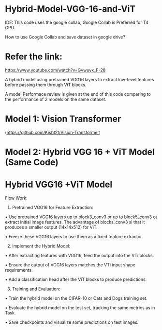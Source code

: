 # Hybrid-Model-VGG-16-and-ViT

IDE: This code uses the google collab, Google Collab is Preferred for T4 GPU.

How to use Google Collab and save dataset in google drive?

# Refer the link:
https://www.youtube.com/watch?v=Gvwuyx_F-28

A hybrid model using pretrained VGG16 layers to extract low-level features before passing them through ViT blocks.

A model Performace review is given at the end of this code comparing to the performance of 2 models on the same dataset. 

# Model 1: Vision Transformer 
(https://github.com/Kisht2t/Vision-Transformer)

# Model 2: Hybrid VGG 16 + ViT Model (Same Code)


# Hybrid VGG16 +ViT Model

Flow Work:

1. Pretrained VGG16 for Feature Extraction:

• Use pretrained VGG16 layers up to block3_conv3 or up to block5_conv3 ot extract initial
image features. The advantage of blocks_conv3 si that it produces a smaller output
(14x14x512) for ViT.

• Freeze these VGG16 layers to use them as a fixed feature extractor.

2. Implement the Hybrid Model:

• After extracting features with VGG16, feed the output into the VTi blocks.

• Ensure the output of VGG16 layers matches the VTi input shape requirements. 

• Add a classification head after the ViT blocks to produce predictions.

3. Training and Evaluation:

• Train the hybrid model on the CIFAR-10 or Cats and Dogs training set.

• Evaluate the hybrid model on the test set, tracking the same metrics as in Task. 

• Save checkpoints and visualize some predictions on test images.

